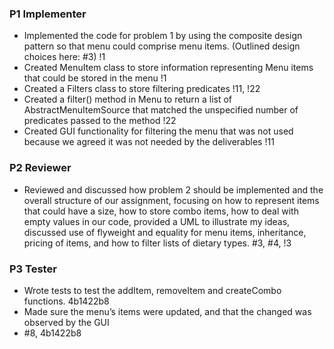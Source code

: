 ### P1 Implementer

*  Implemented the code for problem 1 by using the composite design pattern so that menu could comprise menu items. (Outlined design choices here: #3) !1
* Created MenuItem class to store information representing Menu items that could be stored in the menu !1
* Created a Filters class to store filtering predicates !11, !22
* Created a filter() method in Menu to return a list of AbstractMenuItemSource that matched the unspecified number of predicates passed to the method !22
* Created GUI functionality for filtering the menu that was not used because we agreed it was not needed by the deliverables !11

### P2 Reviewer
* Reviewed and discussed how problem 2 should be implemented and the overall structure of our assignment, focusing on how to represent items that could have a size, how to store combo items, how to deal with empty values in our code, provided a UML to illustrate my ideas, discussed use of flyweight and equality for menu items,  inheritance, pricing of items, and how to filter lists of dietary types. #3, #4, !3

### P3 Tester
* Wrote tests to test the addItem, removeItem and createCombo functions. 4b1422b8
* Made sure the menu’s items were updated, and that the changed was observed by the GUI
* #8, 4b1422b8
